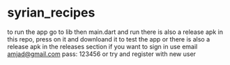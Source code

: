 # syrian_recipes
to run the app go to lib then main.dart and run 
there is also a release apk in this repo, press on it and downloand it to test the app
or there is also a release apk in the releases section 
if you want to sign in use email amjad@gmail.com
pass: 123456 or try and register with new user
